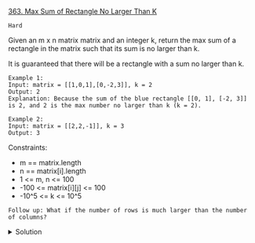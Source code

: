 [363. Max Sum of Rectangle No Larger Than K](https://leetcode.com/problems/max-sum-of-rectangle-no-larger-than-k/)

`Hard`

Given an m x n matrix matrix and an integer k, return the max sum of a rectangle in the matrix such that its sum is no larger than k.

It is guaranteed that there will be a rectangle with a sum no larger than k.

```
Example 1:
Input: matrix = [[1,0,1],[0,-2,3]], k = 2
Output: 2
Explanation: Because the sum of the blue rectangle [[0, 1], [-2, 3]] is 2, and 2 is the max number no larger than k (k = 2).

Example 2:
Input: matrix = [[2,2,-1]], k = 3
Output: 3
```

Constraints:

- m == matrix.length
- n == matrix[i].length
- 1 <= m, n <= 100
- -100 <= matrix[i][j] <= 100
- -10^5 <= k <= 10^5
 

`Follow up: What if the number of rows is much larger than the number of columns?`

<details>
<summary>Solution</summary>

[HuifengGuan](https://www.youtube.com/watch?v=RZVPX3elY9I)
</details>